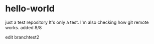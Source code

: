 # hello-world
just a test repository
It's only a test.
I'm also checking how git remote works.
added 8/8

edit branchtest2
